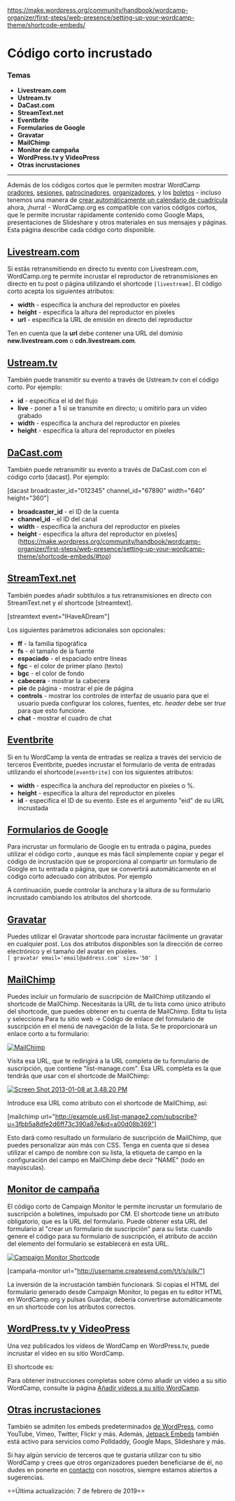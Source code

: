https://make.wordpress.org/community/handbook/wordcamp-organizer/first-steps/web-presence/setting-up-your-wordcamp-theme/shortcode-embeds/

# Código corto incrustado

### Temas
- **Livestream.com**
- **Ustream.tv**
- **DaCast.com**
- **StreamText.net**
- **Eventbrite**
- **Formularios de Google**
- **Gravatar**
- **MailChimp**
- **Monitor de campaña**
- **WordPress.tv y VideoPress**
- **Otras incrustaciones**

---

Además de los códigos cortos que le permiten mostrar WordCamp [oradores](https://make.wordpress.org/community/handbook/wordcamp-organizer-handbook/first-steps/web-presence/custom-tools-for-building-wordcamp-content/#speakers), [sesiones](https://make.wordpress.org/community/handbook/wordcamp-organizer-handbook/first-steps/web-presence/custom-tools-for-building-wordcamp-content/#sessions), [patrocinadores](https://make.wordpress.org/community/handbook/wordcamp-organizer-handbook/first-steps/web-presence/custom-tools-for-building-wordcamp-content/#sponsors), [organizadores](https://make.wordpress.org/community/handbook/wordcamp-organizer-handbook/first-steps/web-presence/custom-tools-for-building-wordcamp-content/#organizers), y los [boletos](https://make.wordpress.org/community/handbook/wordcamp-organizer-handbook/first-steps/web-presence/using-camptix-event-ticketing-plugin/#creating-tickets) - incluso tenemos una manera de [crear automáticamente un calendario de cuadrícula](https://make.wordpress.org/community/handbook/wordcamp-organizer-handbook/first-steps/web-presence/custom-tools-for-building-wordcamp-content/#schedule) ahora, ¡hurra! - WordCamp.org es compatible con varios códigos cortos, que le permite incrustar rápidamente contenido como Google Maps, presentaciones de Slideshare y otros materiales en sus mensajes y páginas. Esta página describe cada código corto disponible.

## [Livestream.com](https://make.wordpress.org/community/handbook/wordcamp-organizer/first-steps/web-presence/setting-up-your-wordcamp-theme/shortcode-embeds/#livestream-com)

Si estás retransmitiendo en directo tu evento con Livestream.com, WordCamp.org te permite incrustar el reproductor de retransmisiones en directo en tu post o página utilizando el shortcode `[livestream]`. El código corto acepta los siguientes atributos:

- **width** - especifica la anchura del reproductor en píxeles
- **height** - especifica la altura del reproductor en píxeles
- **url** - especifica la URL de emisión en directo del reproductor

Ten en cuenta que la **url** debe contener una URL del dominio **new.livestream.com** o ****cdn.livestream.com****.

## [Ustream.tv](https://make.wordpress.org/community/handbook/wordcamp-organizer/first-steps/web-presence/setting-up-your-wordcamp-theme/shortcode-embeds/#ustream-tv)

También puede transmitir su evento a través de Ustream.tv con el código corto. Por ejemplo:

- **id** - especifica el id del flujo
- **live** - poner a 1 si se transmite en directo; u omitirlo para un vídeo grabado
- **width** - especifica la anchura del reproductor en píxeles
- **height** - especifica la altura del reproductor en píxeles

## [DaCast.com](https://make.wordpress.org/community/handbook/wordcamp-organizer/first-steps/web-presence/setting-up-your-wordcamp-theme/shortcode-embeds/#dacast-com)

También puede retransmitir su evento a través de DaCast.com con el código corto [dacast]. Por ejemplo:

[dacast broadcaster_id="012345" channel_id="67890" width="640" height="360"]

- **broadcaster_id** - el ID de la cuenta
- **channel_id** - el ID del canal
- **width** - especifica la anchura del reproductor en píxeles
- **height** - especifica la altura del reproductor en píxeles](https://make.wordpress.org/community/handbook/wordcamp-organizer/first-steps/web-presence/setting-up-your-wordcamp-theme/shortcode-embeds/#top)

## [StreamText.net](https://make.wordpress.org/community/handbook/wordcamp-organizer/first-steps/web-presence/setting-up-your-wordcamp-theme/shortcode-embeds/#streamtext-net)

También puedes añadir subtítulos a tus retransmisiones en directo con StreamText.net y el shortcode [streamtext].

[streamtext event="IHaveADream"]

Los siguientes parámetros adicionales son opcionales:

- **ff** - la familia tipográfica
- **fs** - el tamaño de la fuente
- **espaciado** - el espaciado entre líneas
- **fgc** - el color de primer plano (texto)
- **bgc** - el color de fondo
- **cabecera** - mostrar la cabecera
- **pie** de página - mostrar el pie de página
- **controls** - mostrar los controles de interfaz de usuario para que el usuario pueda configurar los colores, fuentes, etc. _header_ debe ser _true_ para que esto funcione.
- **chat** - mostrar el cuadro de chat

## [Eventbrite](https://make.wordpress.org/community/handbook/wordcamp-organizer/first-steps/web-presence/setting-up-your-wordcamp-theme/shortcode-embeds/#eventbrite)

Si en tu WordCamp la venta de entradas se realiza a través del servicio de terceros Eventbrite, puedes incrustar el formulario de venta de entradas utilizando el shortcode`[eventbrite]` con los siguientes atributos:

- **width** - especifica la anchura del reproductor en píxeles o %.
- **height** - especifica la altura del reproductor en píxeles
- **id** - especifica el ID de su evento. Este es el argumento "eid" de su URL incrustada

## [Formularios de Google](https://make.wordpress.org/community/handbook/wordcamp-organizer/first-steps/web-presence/setting-up-your-wordcamp-theme/shortcode-embeds/#google-forms)

Para incrustar un formulario de Google en tu entrada o página, puedes utilizar el código corto , aunque es más fácil simplemente copiar y pegar el código de incrustación que se proporciona al compartir un formulario de Google en tu entrada o página, que se convertirá automáticamente en el código corto adecuado con atributos. Por ejemplo

A continuación, puede controlar la anchura y la altura de su formulario incrustado cambiando los atributos del shortcode.

## [Gravatar](https://make.wordpress.org/community/handbook/wordcamp-organizer/first-steps/web-presence/setting-up-your-wordcamp-theme/shortcode-embeds/#gravatar)

Puedes utilizar el Gravatar shortcode para incrustar fácilmente un gravatar en cualquier post. Los dos atributos disponibles son la dirección de correo electrónico y el tamaño del avatar en píxeles.  
`[ gravatar email='email@address.com' size='50' ]`

## [MailChimp](https://make.wordpress.org/community/handbook/wordcamp-organizer/first-steps/web-presence/setting-up-your-wordcamp-theme/shortcode-embeds/#mailchimp)

Puedes incluir un formulario de suscripción de MailChimp utilizando el shortcode de MailChimp. Necesitarás la URL de tu lista como único atributo del shortcode, que puedes obtener en tu cuenta de MailChimp. Edita tu lista y selecciona Para tu sitio web → Código de enlace del formulario de suscripción en el menú de navegación de la lista. Se te proporcionará un enlace corto a tu formulario:

[![MailChimp](https://plan.wordcamp.org/files/2012/10/Screen-Shot-2013-01-08-at-3.45.34-PM.png)](https://plan.wordcamp.org/files/2012/10/Screen-Shot-2013-01-08-at-3.45.34-PM.png)

Visita esa URL, que te redirigirá a la URL completa de tu formulario de suscripción, que contiene "list-manage.com". Esa URL completa es la que tendrás que usar con el shortcode de MailChimp:

[![Screen Shot 2013-01-08 at 3.48.20 PM](https://plan.wordcamp.org/files/2012/10/Screen-Shot-2013-01-08-at-3.48.20-PM.png)](https://plan.wordcamp.org/files/2012/10/Screen-Shot-2013-01-08-at-3.48.20-PM.png)

Introduce esa URL como atributo con el shortcode de MailChimp, así:

[mailchimp url="http://example.us6.list-manage2.com/subscribe?u=3fbb5a8dfe2d6ff73c390a87e&id=a00d08b369"]

Esto dará como resultado un formulario de suscripción de MailChimp, que puedes personalizar aún más con CSS. Tenga en cuenta que si desea utilizar el campo de nombre con su lista, la etiqueta de campo en la configuración del campo en MailChimp debe decir "NAME" (todo en mayúsculas).

## [Monitor de campaña](https://make.wordpress.org/community/handbook/wordcamp-organizer/first-steps/web-presence/setting-up-your-wordcamp-theme/shortcode-embeds/#campaign-monitor)

El código corto de Campaign Monitor le permite incrustar un formulario de suscripción a boletines, impulsado por CM. El shortcode tiene un atributo obligatorio, que es la URL del formulario. Puede obtener esta URL del formulario al "crear un formulario de suscripción" para su lista: cuando genere el código para su formulario de suscripción, el atributo de acción del elemento del formulario se establecerá en esta URL.

[![Campaign Monitor Shortcode](https://plan.wordcamp.org/files/2012/10/Screen-Shot-2012-11-27-at-4.43.06-PM.png)](https://plan.wordcamp.org/files/2012/10/Screen-Shot-2012-11-27-at-4.43.06-PM.png)

[campaña-monitor url="http://username.createsend.com/t/t/s/sjlk/"]

La inversión de la incrustación también funcionará. Si copias el HTML del formulario generado desde Campaign Monitor, lo pegas en tu editor HTML en WordCamp.org y pulsas Guardar, debería convertirse automáticamente en un shortcode con los atributos correctos.

## [WordPress.tv y VideoPress](https://make.wordpress.org/community/handbook/wordcamp-organizer/first-steps/web-presence/setting-up-your-wordcamp-theme/shortcode-embeds/#wordpress-tv-videopress)

Una vez publicados los vídeos de WordCamp en WordPress.tv, puede incrustar el vídeo en su sitio WordCamp.

El shortcode es:

Para obtener instrucciones completas sobre cómo añadir un vídeo a su sitio WordCamp, consulte la página [Añadir vídeos a su sitio WordCamp](https://make.wordpress.org/community/handbook/wordcamp-organizer/video/adding-videos-to-your-wordcamp-site/).

## [Otras incrustaciones](https://make.wordpress.org/community/handbook/wordcamp-organizer/first-steps/web-presence/setting-up-your-wordcamp-theme/shortcode-embeds/#other-embeds)

También se admiten los embeds predeterminados [de WordPress](https://codex.wordpress.org/Embeds#Okay.2C_So_What_Sites_Can_I_Embed_From.3F), como YouTube, Vimeo, Twitter, Flickr y más. Además, [Jetpack Embeds](http://jetpack.me/support/shortcode-embeds/) también está activo para servicios como Polldaddy, Google Maps, Slideshare y más.

Si hay algún servicio de terceros que te gustaría utilizar con tu sitio WordCamp y crees que otros organizadores pueden beneficiarse de él, no dudes en ponerte en [contacto](http://central.wordcamp.org/contact-us/) con nosotros, siempre estamos abiertos a sugerencias.

==Última actualización: 7 de febrero de 2019==
